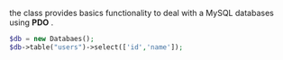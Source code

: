 the class provides basics functionality to deal with a MySQL databases using **PDO** .


```PHP
$db = new Databaes();
$db->table("users")->select(['id','name']);
```